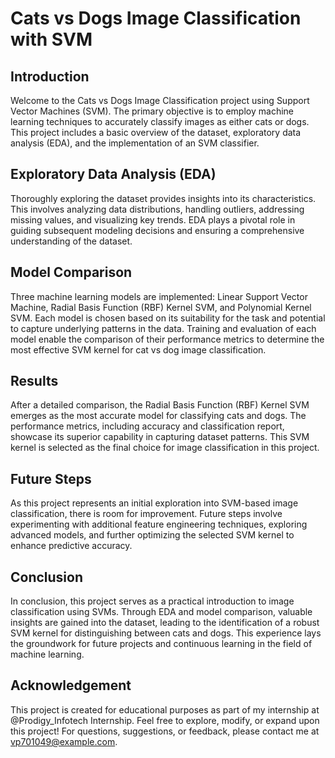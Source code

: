 # Cats vs Dogs Image Classification with SVM

## Introduction

Welcome to the Cats vs Dogs Image Classification project using Support Vector Machines (SVM). The primary objective is to employ machine learning techniques to accurately classify images as either cats or dogs. This project includes a basic overview of the dataset, exploratory data analysis (EDA), and the implementation of an SVM classifier.

## Exploratory Data Analysis (EDA)

Thoroughly exploring the dataset provides insights into its characteristics. This involves analyzing data distributions, handling outliers, addressing missing values, and visualizing key trends. EDA plays a pivotal role in guiding subsequent modeling decisions and ensuring a comprehensive understanding of the dataset.

## Model Comparison

Three machine learning models are implemented: Linear Support Vector Machine, Radial Basis Function (RBF) Kernel SVM, and Polynomial Kernel SVM. Each model is chosen based on its suitability for the task and potential to capture underlying patterns in the data. Training and evaluation of each model enable the comparison of their performance metrics to determine the most effective SVM kernel for cat vs dog image classification.

## Results

After a detailed comparison, the Radial Basis Function (RBF) Kernel SVM emerges as the most accurate model for classifying cats and dogs. The performance metrics, including accuracy and classification report, showcase its superior capability in capturing dataset patterns. This SVM kernel is selected as the final choice for image classification in this project.

## Future Steps

As this project represents an initial exploration into SVM-based image classification, there is room for improvement. Future steps involve experimenting with additional feature engineering techniques, exploring advanced models, and further optimizing the selected SVM kernel to enhance predictive accuracy.

## Conclusion

In conclusion, this project serves as a practical introduction to image classification using SVMs. Through EDA and model comparison, valuable insights are gained into the dataset, leading to the identification of a robust SVM kernel for distinguishing between cats and dogs. This experience lays the groundwork for future projects and continuous learning in the field of machine learning.

## Acknowledgement

This project is created for educational purposes as part of my internship at @Prodigy_Infotech Internship. Feel free to explore, modify, or expand upon this project! For questions, suggestions, or feedback, please contact me at vp701049@example.com.
